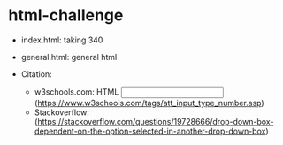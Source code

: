 # html-challenge

- index.html: taking 340
- general.html: general html

- Citation: 
  - w3schools.com: HTML <input type="number"> (https://www.w3schools.com/tags/att_input_type_number.asp)
  - Stackoverflow: (https://stackoverflow.com/questions/19728666/drop-down-box-dependent-on-the-option-selected-in-another-drop-down-box)

